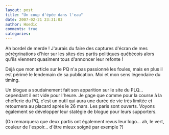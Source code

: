 ```yaml
---
layout: post
title: "Un coup d'épée dans l'eau"
date: 2007-02-21 23:31:03
author: Hoedic
comments: true
categories: 
---
```



Ah bordel de merde ! J'aurais du faire des captures d'écran de mes pérégrinations d'hier sur les sites des partis politiques québécois alors qu'ils viennent quasiment tous d'annoncer leur refonte !

Déjà que mon article sur le PQ n'a pas passionné les foules, mais en plus il est périmé le lendemain de sa publication. Moi et mon sens légendaire du timing.

Un blogue a soudainement fait son apparition sur le site du PLQ... cependant il est vide pour l'heure. Je gage que comme pour la course à la chefferie du PQ, c'est un outil qui aura une durée de vie très limitée et retournera au placard après le 26 mars. Les paris sont ouverts. Voyons également se développer leur statégie de blogue pour leurs supporters.

(On remarquera que deux partis ont également revus leur logo... ah, le vert, couleur de l'espoir... d'être mieux soigné par exemple ?)